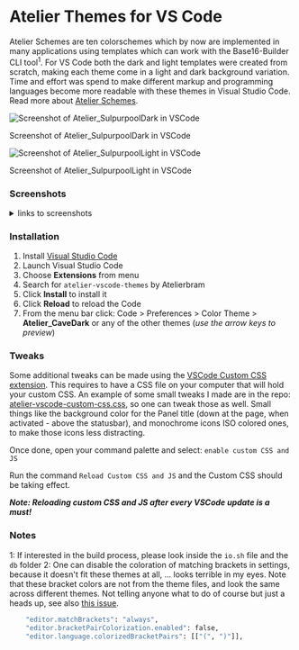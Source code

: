 # Atelier Themes for VS Code

Atelier Schemes are ten colorschemes which by now are implemented in many applications using templates which can work with the Base16-Builder CLI tool<sup>1</sup>. For VS Code both the dark and light templates were created from scratch, making each theme come in a light and dark background variation. Time and effort was spend to make different markup and programming languages become more readable with these themes in Visual Studio Code. Read more about [Atelier Schemes](https://atelierbram.github.io/syntax-highlighting/atelier-schemes/).

![Screenshot of Atelier_SulpurpoolDark in VSCode](https://i.imgur.com/kERPAWH.png)

Screenshot of Atelier_SulpurpoolDark in VSCode


![Screenshot of Atelier_SulpurpoolLight in VSCode](https://i.imgur.com/FzHGUgU.png)

Screenshot of Atelier_SulpurpoolLight in VSCode

### Screenshots

<details><summary markdown="span">links to screenshots</summary>

- [Atelier_CaveDark](https://i.imgur.com/Nllstv4.png)
- [Atelier_CaveLight](https://i.imgur.com/ZCHhpm0.png)
- [Atelier_DuneDark](https://i.imgur.com/gmyqnvn.png)
- [Atelier_DuneLight](https://i.imgur.com/qMjOyT8.png)
- [Atelier_EstuaryDark](https://i.imgur.com/DkFMKPF.png)
- [Atelier_EstuaryLight](https://i.imgur.com/y14zkOv.png)
- [Atelier_ForestDark](https://i.imgur.com/RmrF90m.png)
- [Atelier_ForestLight](https://i.imgur.com/4cOIE2O.png)
- [Atelier_HeathDark](https://i.imgur.com/AovXoLs.png)
- [Atelier_HeathLight](https://i.imgur.com/Lf10Uye.png)
- [Atelier_LakesideDark](https://i.imgur.com/vM24kYU.png)
- [Atelier_LakesideLight](https://i.imgur.com/sWY7VmT.png)
- [Atelier_PlateauDark](https://i.imgur.com/2cQAChq.png)
- [Atelier_PlateauLight](https://i.imgur.com/2cQAChq.png)
- [Atelier_SavannaDark](https://i.imgur.com/TRs5j4V.png)
- [Atelier_SavannaLight](https://i.imgur.com/czFEuR6.png)
- [Atelier_SeasideDark](https://i.imgur.com/ZNVAfRj.png)
- [Atelier_SeasideLight](https://i.imgur.com/pjLScDf.png)
- [Atelier_SulpurpoolDark](https://i.imgur.com/kERPAWH.png)
- [Atelier_SulpurpoolLight](https://i.imgur.com/FzHGUgU.png)

</details>

### Installation

1.  Install [Visual Studio Code](https://code.visualstudio.com/)
1.  Launch Visual Studio Code
1.  Choose **Extensions** from menu
1.  Search for `atelier-vscode-themes` by Atelierbram
1.  Click **Install** to install it
1.  Click **Reload** to reload the Code
1.  From the menu bar click: Code > Preferences > Color Theme > **Atelier_CaveDark** or any of the other themes (_use the arrow keys to preview_)

### Tweaks
Some additional tweaks can be made using the [VSCode Custom CSS extension](https://github.com/be5invis/vscode-custom-css). This requires to have a CSS file on your computer that will hold your custom CSS. An example of some small tweaks I made are in the repo: [atelier-vscode-custom-css.css](https://github.com/atelierbram/Atelier-VSCode-Themes/blob/master/atelier-vscode-custom-css.css), so one can tweak those as well. Small things like the background color for the Panel title (down at the page, when activated - above the statusbar), and monochrome icons ISO colored ones, to make those icons less distracting.

Once done, open your command palette and select: `enable custom CSS and JS`

Run the command `Reload Custom CSS and JS` and the Custom CSS should be taking effect.

**_Note: Reloading custom CSS and JS after every VSCode update is a must!_**

### Notes
1: If interested in the build process, please look inside the `io.sh` file and the `db` folder
2: One can disable the coloration of matching brackets in settings, because it doesn't fit these themes at all, ... looks terrible in my eyes. Note that these bracket colors are not from the theme files, and look the same across different themes. Not telling anyone what to do of course but just a heads up, see also [this issue](https://github.com/microsoft/vscode/issues/149006).

```bash
    "editor.matchBrackets": "always",
    "editor.bracketPairColorization.enabled": false,
    "editor.language.colorizedBracketPairs": [["(", ")"]],
```
